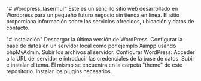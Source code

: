 "# Wordpress_lasermur" 
Este es un sencillo sitio web desarrollado en Wordpress para un pequeño futuro negocio sin tienda en línea.
El sitio proporciona información sobre los servicios ofrecidos, ubicación y datos de contacto.

"# Instalación"
Descargar la última versión de WordPress.
Configurar la base de datos en un servidor local como por ejemplo Xampp usando phpMyAdmin.
Subir los archivos al servidor.
Configurar WordPress:
Acceder a la URL del servidor e introducir las credenciales de la base de datos.
Subir e instalar el tema. El mismo se encuentra en la carpeta "theme" de este repositorio.
Instalar los plugins necesarios.
